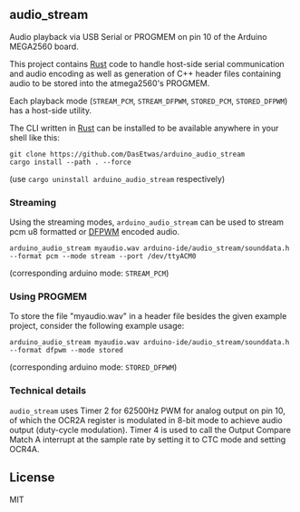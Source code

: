 ## audio_stream

Audio playback via USB Serial or PROGMEM on pin 10 of the Arduino MEGA2560 board.

This project contains [Rust](https://www.rust-lang.org/) code to handle host-side serial communication and audio encoding as well as generation of C++ header files containing audio to be stored into the atmega2560's PROGMEM.

Each playback mode (`STREAM_PCM`, `STREAM_DFPWM`, `STORED_PCM`, `STORED_DFPWM`) has a host-side utility.

The CLI written in [Rust](https://www.rust-lang.org/) can be installed to be available anywhere in your shell like this:
```shell
git clone https://github.com/DasEtwas/arduino_audio_stream
cargo install --path . --force
```
(use `cargo uninstall arduino_audio_stream` respectively)

### Streaming

Using the streaming modes, `arduino_audio_stream` can be used to stream pcm u8 formatted or [DFPWM](https://wiki.vexatos.com/dfpwm) encoded audio.

```shell
arduino_audio_stream myaudio.wav arduino-ide/audio_stream/sounddata.h --format pcm --mode stream --port /dev/ttyACM0 
```
(corresponding arduino mode: `STREAM_PCM`)

### Using PROGMEM

To store the file "myaudio.wav" in a header file besides the given example project, consider the following example usage:

```shell
arduino_audio_stream myaudio.wav arduino-ide/audio_stream/sounddata.h --format dfpwm --mode stored
```
(corresponding arduino mode: `STORED_DFPWM`)

### Technical details
`audio_stream` uses Timer 2 for 62500Hz PWM for analog output on pin 10, of which the OCR2A register is modulated in 8-bit mode to achieve audio output (duty-cycle modulation).
Timer 4 is used to call the Output Compare Match A interrupt at the sample rate by setting it to CTC mode and setting OCR4A.


## License
MIT
